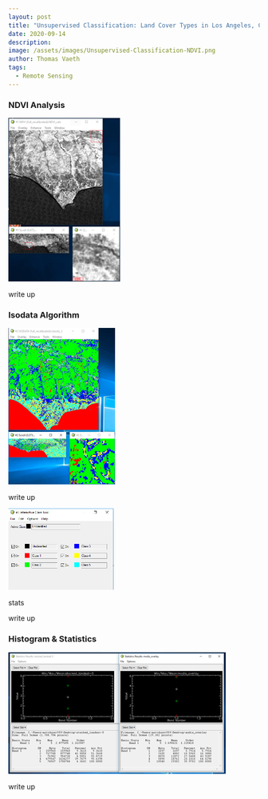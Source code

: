 ```yaml
---
layout: post
title: "Unsupervised Classification: Land Cover Types in Los Angeles, CA"
date: 2020-09-14
description: 
image: /assets/images/Unsupervised-Classification-NDVI.png
author: Thomas Vaeth
tags: 
  - Remote Sensing
---
```


### NDVI Analysis

![Map GIS](/assets/images/Unsupervised-Classification-NDVI.png)

write up

### Isodata Algorithm

![Placeholder](/assets/images/Unsupervised-2.png)

write up

![Placeholder](/assets/images/Unsupervised-Classification.png)

stats

write up

### Histogram & Statistics

![Placeholder](/assets/images/Histograms.png)

write up
